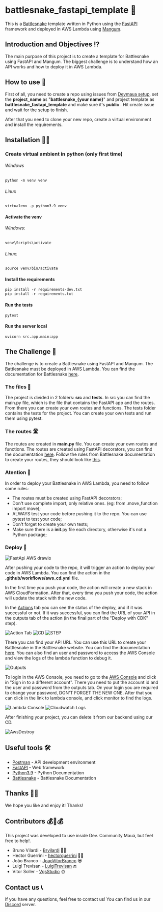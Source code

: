 # battlesnake_fastapi_template 🐍

This is a [Battlesnake](http://play.battlesnake.com) template written in Python using the [FastAPI](https://fastapi.tiangolo.com/) framework and deployed in AWS Lambda using [Mangum](https://mangum.io).

## Introduction and Objectives ⁉
The main purpose of this project is to create a template for Battlesnake using FastAPI and Mangum. The biggest challenge is to understand how an API works and how to deploy it in AWS Lambda.

## How to use 🤔
First of all, you need to create a repo using issues from [Devmaua setup](https://github.com/Maua-Dev/devmaua_setup/), set the **project_name** as "**battlesnake_{your name}**" and project template as **battlesnake_fastapi_template** and make sure it's **public** . Hit create issue and wait for the setup to finish.

After that you need to clone your new repo, create a virtual environment and install the requirements.

## Installation 👩‍💻

### Create virtual ambient in python (only first time)

###### Windows

    python -m venv venv

###### Linux

    virtualenv -p python3.9 venv

#### Activate the venv

###### Windows:

    venv\Scripts\activate

###### Linux:

    source venv/bin/activate

#### Install the requirements

    pip install -r requirements-dev.txt
    pip install -r requirements.txt

#### Run the tests

    pytest

#### Run the server local

    uvicorn src.app.main:app

## The Challenge 🐍
The challenge is to create a Battlesnake using FastAPI and Mangum. The Battlesnake must be deployed in AWS Lambda.
You can find the documentation for Battlesnake [here](https://docs.battlesnake.com/).

### The files 📁
The project is divided in 2 folders: **src** and **tests**.
In src you can find the main.py file, which is the file that contains the FastAPI app and the routes. From there you can create your own routes and functions.
The tests folder contains the tests for the project. You can create your own tests and run them using pytest.

### The routes 🛣
The routes are created in **main.py** file. You can create your own routes and functions. The routes are created using FastAPI decorators, you can find the documentation [here](https://fastapi.tiangolo.com/tutorial/first-steps/). Follow the rules from Battlesnake documentation to create your routes, they should look like [this](https://docs.battlesnake.com/api).

### Atention 🚨
In order to deploy your Battlesnake in AWS Lambda, you need to follow some rules:
- The routes must be created using FastAPI decorators;
- Don't use complete import, only relative ones. (eg: from .move_function import move);
- ALWAYS test your code before pushing it to the repo. You can use pytest to test your code;
- Don't forget to create your own tests;
- Make sure there is a __init__.py file each directory, otherwise it's not a Python package; 

### Deploy 🚀

![FastApi AWS drawio](https://github.com/Maua-Dev/battlesnake_fastapi_template/assets/81604963/68026cf1-14de-4ca9-bd50-61688556b581)


After pushing your code to the repo, it will trigger an action to deploy your code in AWS Lambda. You can find the action in the **.github/workflows/aws_cd.yml** file.

In the first time you push your code, the action will create a new stack in AWS CloudFormation. After that, every time you push your code, the action will update the stack with the new code.

In the [Actions](https://github.com/Maua-Dev/battlesnake_fastapi_template/actions) tab you can see the status of the deploy, and if it was successful or not. If it was successful, you can find the URL of your API in the outputs tab of the action (in the final part of the "Deploy with CDK" step).


![Action Tab](https://github.com/Maua-Dev/battlesnake_fastapi_template/assets/81604963/ca447b23-e4f3-423c-8ba2-3f7c891849c9)
![CD](https://github.com/Maua-Dev/battlesnake_fastapi_template/assets/81604963/1340c269-f182-46eb-ae12-1d0bdd6059a2)
![STEP](https://github.com/Maua-Dev/battlesnake_fastapi_template/assets/81604963/6129f465-a54d-46fc-b45a-c8b219a6823b)

There you can find your API URL. You can use this URL to create your Battlesnake in the Battlesnake website. You can find the documentation [here](https://docs.battlesnake.com/guides/getting-started#step-2-create-a-battlesnake).
You can also find an user and password to access the AWS Console and view the logs of the lambda function to debug it.

![Outputs](https://github.com/Maua-Dev/battlesnake_fastapi_template/assets/81604963/e06bf1dd-18cc-4057-91ea-3ccd8074848f)


To login in the AWS Console, you need to go to the [AWS Console](https://aws.amazon.com/console/) and click in "Sign in to a different account". There you need to put the account id and the user and password from the outputs tab. On your login you are required to change your password, DON'T FORGET THE NEW ONE. After that you can click in the link to lambda console, and click monitor to find the logs.

![Lambda Console](https://github.com/Maua-Dev/battlesnake_fastapi_template/assets/81604963/8a584df8-9efe-432d-9083-6f3523b7f58c)
![Cloudwatch Logs](https://github.com/Maua-Dev/battlesnake_fastapi_template/assets/81604963/94483cd1-ae3c-46c0-86df-d8fff0b0490e)

After finishing your project, you can delete it from our backend using our CD.

![AwsDestroy](https://github.com/Maua-Dev/battlesnake_fastapi_template/assets/81604963/68a73993-c55e-4ba8-8bf9-2becbc9decf6)

## Useful tools 🛠

- [Postman](https://www.postman.com/) - API development environment
- [FastAPI](https://fastapi.tiangolo.com/) - Web framework
- [Python3.9](https://docs.python.org/3.9/) - Python Documentation
- [Battlesnake](https://docs.battlesnake.com/) - Battlesnake Documentation

## Thanks 👢🍿

We hope you like and enjoy it! Thanks!

## Contributors 💰🤝💰

This project was developed to use inside Dev. Community Mauá, but feel free to help!.

- Bruno Vilardi - [Brvilardi](https://github.com/Brvilardi) 👷‍♂️
- Hector Guerrini - [hectorguerrini](https://github.com/hectorguerrini) 🧙‍♂️
- João Branco - [JoaoVitorBranco](https://github.com/JoaoVitorBranco) 😎
- Luigi Trevisan - [LuigiTrevisan](https://github.com/LuigiTrevisan) 🔙 
- Vitor Soller - [VgsStudio](https://github.com/VgsStudio) 🌞

## Contact us 📞
If you have any questions, feel free to contact us! You can find us in our [Discord](https://discord.gg/Yr2VPgAmcb) server.
